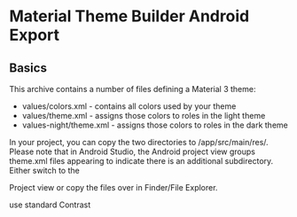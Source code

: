 # Material Theme Builder Android Export

## Basics

This archive contains a number of files defining a Material 3 theme:

* values/colors.xml        - contains all colors used by your theme
* values/theme.xml         - assigns those colors to roles in the light theme
* values-night/theme.xml   - assigns those colors to roles in the dark theme

In your project, you can copy the two directories to /app/src/main/res/.
Please note that in Android Studio, the Android project view groups theme.xml files
appearing to indicate there is an additional subdirectory. Either switch to the

Project view or copy the files over in Finder/File Explorer.

use standard Contrast